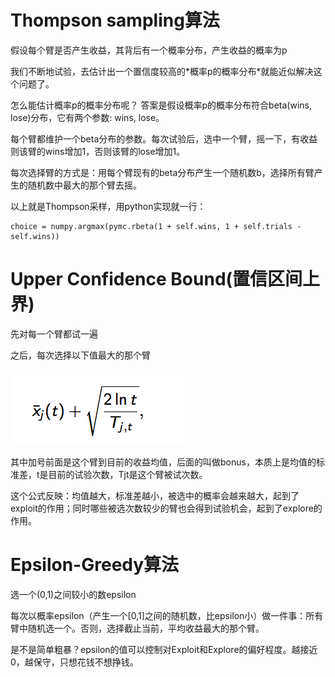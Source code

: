 # Thompson sampling算法

假设每个臂是否产生收益，其背后有一个概率分布，产生收益的概率为p

我们不断地试验，去估计出一个置信度较高的\*概率p的概率分布\*就能近似解决这个问题了。

怎么能估计概率p的概率分布呢？ 答案是假设概率p的概率分布符合beta\(wins, lose\)分布，它有两个参数: wins, lose。

每个臂都维护一个beta分布的参数。每次试验后，选中一个臂，摇一下，有收益则该臂的wins增加1，否则该臂的lose增加1。

每次选择臂的方式是：用每个臂现有的beta分布产生一个随机数b，选择所有臂产生的随机数中最大的那个臂去摇。

以上就是Thompson采样，用python实现就一行：

```
choice = numpy.argmax(pymc.rbeta(1 + self.wins, 1 + self.trials - self.wins))
```

# Upper Confidence Bound\(置信区间上界\)

先对每一个臂都试一遍

之后，每次选择以下值最大的那个臂

![](/assets/ubc1.png)

其中加号前面是这个臂到目前的收益均值，后面的叫做bonus，本质上是均值的标准差，t是目前的试验次数，Tjt是这个臂被试次数。

这个公式反映：均值越大，标准差越小，被选中的概率会越来越大，起到了exploit的作用；同时哪些被选次数较少的臂也会得到试验机会，起到了explore的作用。

# Epsilon-Greedy算法

选一个\(0,1\)之间较小的数epsilon

每次以概率epsilon（产生一个\[0,1\]之间的随机数，比epsilon小）做一件事：所有臂中随机选一个。否则，选择截止当前，平均收益最大的那个臂。

是不是简单粗暴？epsilon的值可以控制对Exploit和Explore的偏好程度。越接近0，越保守，只想花钱不想挣钱。

